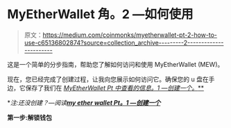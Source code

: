 # MyEtherWallet 角。2 —如何使用

> 原文：<https://medium.com/coinmonks/myetherwallet-pt-2-how-to-use-c65136802874?source=collection_archive---------2----------------------->

这是一个简单的分步指南，帮助您了解如何访问和使用 MyEtherWallet (MEW)。

现在，您已经完成了创建过程，让我向您展示如何访问它。确保您的 u 盘在手边，它保存了我们在 [**MyEtherWallet Pt 中查看的信息。1 —创建一个*。***](https://hackernoon.com/https-medium-com-jacqueline-kp-creating-a-myetherwallet-creating-one-pt-1-fcacf4a15b42)

**注:还没创建？—阅读*[***my ether wallet Pt。1 —创建一个***](https://hackernoon.com/https-medium-com-jacqueline-kp-creating-a-myetherwallet-creating-one-pt-1-fcacf4a15b42)

**第一步:解锁钱包**